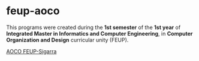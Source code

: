 # feup-aoco
 
This programs were created during the **1st semester** of the **1st year** of **Integrated Master in Informatics and Computer Engineering**, in **Computer Organization and Design** curricular unity (FEUP).

[AOCO FEUP-Sigarra](https://sigarra.up.pt/feup/pt/ucurr_geral.ficha_uc_view?pv_ocorrencia_id=436427 "Curricular Unity Homepage")

